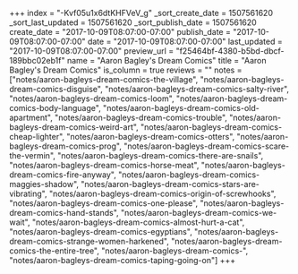 +++
index = "-Kvf05u1x6dtKHFVeV_g"
_sort_create_date = 1507561620
_sort_last_updated = 1507561620
_sort_publish_date = 1507561620
create_date = "2017-10-09T08:07:00-07:00"
publish_date = "2017-10-09T08:07:00-07:00"
date = "2017-10-09T08:07:00-07:00"
last_updated = "2017-10-09T08:07:00-07:00"
preview_url = "f25464bf-4380-b5bd-dbcf-189bbc02eb1f"
name = "Aaron Bagley's Dream Comics"
title = "Aaron Bagley's Dream Comics"
is_column = true
reviews = ""
notes = ["notes/aaron-bagleys-dream-comics-the-village", "notes/aaron-bagleys-dream-comics-disguise", "notes/aaron-bagleys-dream-comics-salty-river", "notes/aaron-bagleys-dream-comics-loom", "notes/aaron-bagleys-dream-comics-body-language", "notes/aaron-bagleys-dream-comics-old-apartment", "notes/aaron-bagleys-dream-comics-trouble", "notes/aaron-bagleys-dream-comics-weird-art", "notes/aaron-bagleys-dream-comics-cheap-lighter", "notes/aaron-bagleys-dream-comics-otters", "notes/aaron-bagleys-dream-comics-prog", "notes/aaron-bagleys-dream-comics-scare-the-vermin", "notes/aaron-bagleys-dream-comics-there-are-snails", "notes/aaron-bagleys-dream-comics-horse-meat", "notes/aaron-bagleys-dream-comics-fire-anyway", "notes/aaron-bagleys-dream-comics-maggies-shadow", "notes/aaron-bagleys-dream-comics-stars-are-vibrating", "notes/aaron-bagleys-dream-comics-origin-of-screwhooks", "notes/aaron-bagleys-dream-comics-one-please", "notes/aaron-bagleys-dream-comics-hand-stands", "notes/aaron-bagleys-dream-comics-we-wait", "notes/aaron-bagleys-dream-comics-almost-hurt-a-cat", "notes/aaron-bagleys-dream-comics-egyptians", "notes/aaron-bagleys-dream-comics-strange-women-harkened", "notes/aaron-bagleys-dream-comics-the-entire-tree", "notes/aaron-bagleys-dream-comics-", "notes/aaron-bagleys-dream-comics-taping-going-on"]
+++

